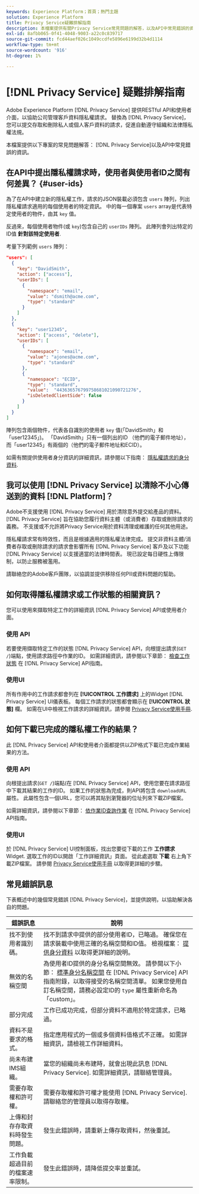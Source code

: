 ```yaml
---
keywords: Experience Platform；首頁；熱門主題
solution: Experience Platform
title: Privacy Service疑難排解指南
description: 本檔案提供有關Privacy Service常見問題的解答，以及API中常見錯誤的資訊。
exl-id: 8afbb065-0f41-4048-9003-a22c0c839717
source-git-commit: fcd44aef026c1049ccdfe5896e6199d32b4d1114
workflow-type: tm+mt
source-wordcount: '916'
ht-degree: 1%

---
```


# [!DNL Privacy Service] 疑難排解指南

Adobe Experience Platform [!DNL Privacy Service] 提供RESTful API和使用者介面，以協助公司管理客戶資料隱私權請求。 替換為 [!DNL Privacy Service]，您可以提交存取和刪除私人或個人客戶資料的請求，促進自動遵守組織和法律隱私權法規。

本檔案提供以下專案的常見問題解答： [!DNL Privacy Service]以及API中常見錯誤的資訊。

## 在API中提出隱私權請求時，使用者與使用者ID之間有何差異？ {#user-ids}

為了在API中建立新的隱私權工作，請求的JSON裝載必須包含 `users` 陣列，列出隱私權請求適用的每個使用者的特定資訊。 中的每一個專案 `users` array是代表特定使用者的物件，由其 `key` 值。

反過來，每個使用者物件(或 `key`)包含自己的 `userIDs` 陣列。 此陣列會列出特定的ID值 **針對該特定使用者**.

考量下列範例 `users` 陣列：

```json
"users": [
  {
    "key": "DavidSmith",
    "action": ["access"],
    "userIDs": [
      {
        "namespace": "email",
        "value": "dsmith@acme.com",
        "type": "standard"
      }
    ]
  },
  {
    "key": "user12345",
    "action": ["access", "delete"],
    "userIDs": [
      {
        "namespace": "email",
        "value": "ajones@acme.com",
        "type": "standard"
      },
      {
        "namespace": "ECID",
        "type": "standard",
        "value":  "443636576799758681021090721276",
        "isDeletedClientSide": false
      }
    ]
  }
]
```

陣列包含兩個物件，代表各自識別的使用者 `key` 值(「DavidSmith」和「user12345」)。 「DavidSmith」只有一個列出的ID （他們的電子郵件地址），而「user12345」有兩個的（他們的電子郵件地址和ECID）。

如需有關提供使用者身分資訊的詳細資訊，請參閱以下指南： [隱私權請求的身分資料](identity-data.md).


## 我可以使用 [!DNL Privacy Service] 以清除不小心傳送到的資料 [!DNL Platform]？

Adobe不支援使用 [!DNL Privacy Service] 用於清除意外提交給產品的資料。 [!DNL Privacy Service] 旨在協助您履行資料主體（或消費者）存取或刪除請求的義務。 不支援或不允許將Privacy Service用於資料清理或維護的任何其他用途。

隱私權請求常有時效性，而且是根據適用的隱私權法律完成。 提交非資料主體/消費者存取或刪除請求的請求會影響所有 [!DNL Privacy Service] 客戶及以下功能 [!DNL Privacy Service] 以支援適當的法律時間表。 現已設定每日硬性上傳限制，以防止服務被濫用。

請聯絡您的Adobe客戶團隊，以協調並提供移除任何PII或資料問題的幫助。

## 如何取得隱私權請求或工作狀態的相關資訊？

您可以使用來擷取特定工作的詳細資訊 [!DNL Privacy Service] API或使用者介面。

### 使用 API

若要使用擷取特定工作的狀態 [!DNL Privacy Service] API，向根提出請求(`GET /`)端點，使用請求路徑中作業的ID。 如需詳細資訊，請參閱以下章節： [檢查工作狀態](api/privacy-jobs.md#check-the-status-of-a-job) 在 [!DNL Privacy Service] API指南。

### 使用UI

所有作用中的工作請求都會列在 **[!UICONTROL 工作請求]** 上的Widget [!DNL Privacy Service] UI儀表板。 每個工作請求的狀態都會顯示在 **[!UICONTROL 狀態]** 欄。 如需在UI中檢視工作請求的詳細資訊，請參閱 [Privacy Service使用手冊](ui/user-guide.md).

## 如何下載已完成的隱私權工作的結果？

此 [!DNL Privacy Service] API和使用者介面都提供以ZIP格式下載已完成作業結果的方法。

### 使用 API

向根提出請求(`GET /`)端點(在 [!DNL Privacy Service] API，使用您要在請求路徑中下載其結果的工作的ID。 如果工作的狀態為完成，則API將包含 `downloadURL` 屬性。 此屬性包含一個URL，您可以將其貼到瀏覽器的位址列來下載ZIP檔案。

如需詳細資訊，請參閱以下章節： [依作業ID查詢作業](api/privacy-jobs.md#check-the-status-of-a-job) 在 [!DNL Privacy Service] API指南。

### 使用UI

於 [!DNL Privacy Service] UI控制面板，找出您要從下載的工作 **工作請求** Widget. 選取工作的ID以開啟「工作詳細資訊」頁面。 從此處選取 **下載** 右上角下載ZIP檔案。 請參閱 [Privacy Service使用手冊](ui/user-guide.md) 以取得更詳細的步驟。

## 常見錯誤訊息

下表概述中的幾個常見錯誤 [!DNL Privacy Service]，並提供說明，以協助解決各自的問題。

| 錯誤訊息 | 說明 |
| --- | --- |
| 找不到使用者識別碼。 | 找不到請求中提供的部分使用者ID，已略過。 確保您在請求裝載中使用正確的名稱空間和ID值。 檢視檔案： [提供身分資料](./identity-data.md) 以取得更詳細的說明。 |
| 無效的名稱空間 | 為使用者ID提供的身分名稱空間無效。 請參閱以下小節： [標準身分名稱空間](./api/appendix.md#standard-namespaces) 在 [!DNL Privacy Service] API指南附錄，以取得接受的名稱空間清單。 如果您使用自訂名稱空間，請務必設定ID的 `type` 屬性重新命名為「custom」。 |
| 部分完成 | 工作已成功完成，但部分資料不適用於特定請求，已略過。 |
| 資料不是要求的格式。 | 指定應用程式的一個或多個資料值格式不正確。 如需詳細資訊，請檢視工作詳細資料。 |
| 尚未布建IMS組織。 | 當您的組織尚未布建時，就會出現此訊息 [!DNL Privacy Service]. 如需詳細資訊，請聯絡管理員。 |
| 需要存取權和許可權。 | 需要存取權和許可權才能使用 [!DNL Privacy Service]. 請聯絡您的管理員以取得存取權。 |
| 上傳和封存存取資料時發生問題。 | 發生此錯誤時，請重新上傳存取資料，然後重試。 |
| 工作負載超過目前的檔案速率限制。 | 發生此錯誤時，請降低提交率並重試。 |
